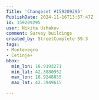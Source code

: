 ```yaml
---
Title: 'Changeset #159209295'
PublishDate: 2024-11-16T13:57:47Z
id: 159209295
user: Nikita Ushakov
comment: Survey buildings
created_by: StreetComplete 59.3
tags:
- Montenegro
- Cetinje+
bbox:
  min_lon: 18.9193271
  min_lat: 42.3880952
  max_lon: 18.9248855
  max_lat: 42.3949615

---
```


